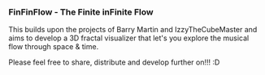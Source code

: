 ### FinFinFlow - The Finite inFinite Flow 

This builds upon the projects of Barry Martin and IzzyTheCubeMaster and aims to develop a 3D fractal visualizer that let's you explore the musical flow through space & time. 

Please feel free to share, distribute and develop further on!!! :D

